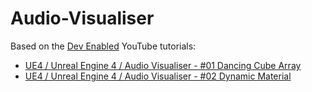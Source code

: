 # Audio-Visualiser
Based on the [Dev Enabled](https://www.youtube.com/channel/UCL1jcpKRApOp_CkW9LkFRKA) YouTube tutorials: 
* [UE4 / Unreal Engine 4 / Audio Visualiser - #01 Dancing Cube Array](https://www.youtube.com/watch?v=ix3oa7nB2VA)
* [UE4 / Unreal Engine 4 / Audio Visualiser - #02 Dynamic Material](https://www.youtube.com/watch?v=G1gkfxRTCh8)
